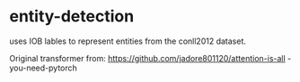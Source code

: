 # entity-detection

uses IOB lables to represent entities from the conll2012 dataset.

Original transformer from: https://github.com/jadore801120/attention-is-all
-you-need-pytorch